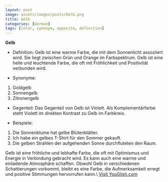 ```yaml
---
layout: post
image: assets/images/posts/Gelb.png
title: Gelb
categories: [German]
tags: [color, synonym, opposite, definition]
---
```


**Gelb**

- Definition:
Gelb ist eine warme Farbe, die mit dem Sonnenlicht assoziiert wird. Sie liegt zwischen Grün und Orange im Farbspektrum. Gelb ist eine helle und leuchtende Farbe, die oft mit Fröhlichkeit und Positivität verbunden wird.

- Synonyme:
1. Goldgelb
2. Sonnengelb
3. Zitronengelb

- Gegenteil:
Das Gegenteil von Gelb ist Violett. Als Komplementärfarbe steht Violett im direkten Kontrast zu Gelb im Farbkreis.

- Beispiele:
1. Die Sonnenblume hat gelbe Blütenblätter.
2. Ich habe ein gelbes T-Shirt für den Sommer gekauft.
3. Die gelben Strahlen der aufgehenden Sonne durchfluteten den Raum.

Gelb ist eine fröhliche und lebhafte Farbe, die oft mit Optimismus und Energie in Verbindung gebracht wird. Es kann auch eine warme und einladende Atmosphäre schaffen. Obwohl Gelb in verschiedenen Schattierungen vorkommt, bleibt es eine Farbe, die Aufmerksamkeit erregt und positive Stimmungen hervorrufen kann.\ <a id="yg-widget-0" class="youglish-widget" data-query="Gelb" data-lang="german" data-components="8412" data-auto-start="0" data-bkg-color="theme_light" data-title="How%20to%20pronounce%20Gelb%20in%20German"  rel="nofollow" href="https://youglish.com">Visit YouGlish.com</a><script async src="https://youglish.com/public/emb/widget.js" charset="utf-8"></script>